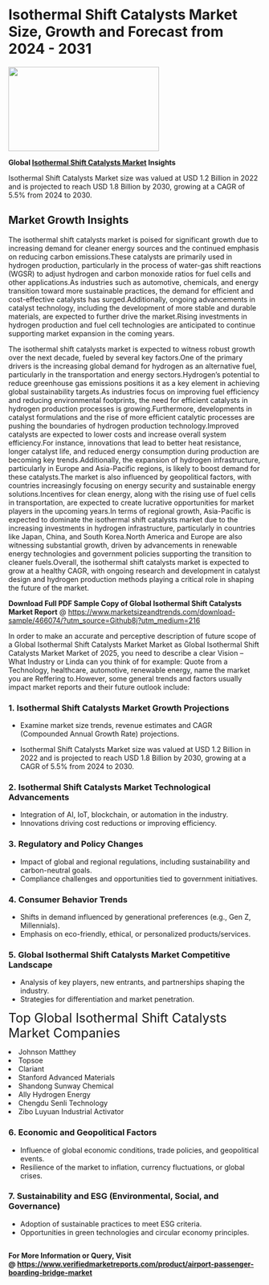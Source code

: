<H1>Isothermal Shift Catalysts Market Size, Growth and Forecast from 2024 - 2031</H1><img class="aligncenter size-medium wp-image-584254" src="https://thirdeyenews.in/wp-content/uploads/2024/09/Global-Market-Research-300x168.jpeg" alt="" width="300" height="168" /><p><strong>Global&nbsp;<a href="https://www.marketsizeandtrends.com/download-sample/466074/?utm_source=Github8j?utm_medium=216">Isothermal Shift Catalysts Market</a> Insights</strong></p><p>Isothermal Shift Catalysts Market size was valued at USD 1.2 Billion in 2022 and is projected to reach USD 1.8 Billion by 2030, growing at a CAGR of 5.5% from 2024 to 2030.</p><p><h2>Market Growth Insights</h2> <p>The isothermal shift catalysts market is poised for significant growth due to increasing demand for cleaner energy sources and the continued emphasis on reducing carbon emissions.These catalysts are primarily used in hydrogen production, particularly in the process of water-gas shift reactions (WGSR) to adjust hydrogen and carbon monoxide ratios for fuel cells and other applications.As industries such as automotive, chemicals, and energy transition toward more sustainable practices, the demand for efficient and cost-effective catalysts has surged.Additionally, ongoing advancements in catalyst technology, including the development of more stable and durable materials, are expected to further drive the market.Rising investments in hydrogen production and fuel cell technologies are anticipated to continue supporting market expansion in the coming years.</p> <p>The isothermal shift catalysts market is expected to witness robust growth over the next decade, fueled by several key factors.One of the primary drivers is the increasing global demand for hydrogen as an alternative fuel, particularly in the transportation and energy sectors.Hydrogen’s potential to reduce greenhouse gas emissions positions it as a key element in achieving global sustainability targets.As industries focus on improving fuel efficiency and reducing environmental footprints, the need for efficient catalysts in hydrogen production processes is growing.Furthermore, developments in catalyst formulations and the rise of more efficient catalytic processes are pushing the boundaries of hydrogen production technology.Improved catalysts are expected to lower costs and increase overall system efficiency.For instance, innovations that lead to better heat resistance, longer catalyst life, and reduced energy consumption during production are becoming key trends.Additionally, the expansion of hydrogen infrastructure, particularly in Europe and Asia-Pacific regions, is likely to boost demand for these catalysts.The market is also influenced by geopolitical factors, with countries increasingly focusing on energy security and sustainable energy solutions.Incentives for clean energy, along with the rising use of fuel cells in transportation, are expected to create lucrative opportunities for market players in the upcoming years.In terms of regional growth, Asia-Pacific is expected to dominate the isothermal shift catalysts market due to the increasing investments in hydrogen infrastructure, particularly in countries like Japan, China, and South Korea.North America and Europe are also witnessing substantial growth, driven by advancements in renewable energy technologies and government policies supporting the transition to cleaner fuels.Overall, the isothermal shift catalysts market is expected to grow at a healthy CAGR, with ongoing research and development in catalyst design and hydrogen production methods playing a critical role in shaping the future of the market.</p> <p><span class=""><strong>Download Full PDF Sample Copy of Global Isothermal Shift Catalysts Market Report</strong> @ <a href="https://www.marketsizeandtrends.com/download-sample/466074/?utm_source=Github8j?utm_medium=216" target="_blank">https://www.marketsizeandtrends.com/download-sample/466074/?utm_source=Github8j?utm_medium=216</a></span></p><p>In order to make an accurate and perceptive description of future scope of a Global&nbsp;Isothermal Shift Catalysts Market Market as Global&nbsp;Isothermal Shift Catalysts Market Market of 2025, you need to describe a clear Vision &ndash; What Industry or Linda can you think of for example: Quote from a Technology, healthcare, automotive, renewable energy, name the market you are Reffering to.However, some general trends and factors usually impact market reports and their future outlook include:</p><h3>1.&nbsp;<strong>Isothermal Shift Catalysts Market Growth Projections</strong></h3><ul><li>Examine market size trends, revenue estimates and CAGR (Compounded Annual Growth Rate) projections.</li><li><p>Isothermal Shift Catalysts Market size was valued at USD 1.2 Billion in 2022 and is projected to reach USD 1.8 Billion by 2030, growing at a CAGR of 5.5% from 2024 to 2030.</p></li></ul><h3>2.&nbsp;<strong>Isothermal Shift Catalysts Market Technological Advancements</strong></h3><ul><li>Integration of AI, IoT, blockchain, or automation in the industry.</li><li>Innovations driving cost reductions or improving efficiency.</li></ul><h3>3.&nbsp;<strong>Regulatory and Policy Changes</strong></h3><ul><li>Impact of global and regional regulations, including sustainability and carbon-neutral goals.</li><li>Compliance challenges and opportunities tied to government initiatives.</li></ul><h3>4.&nbsp;<strong>Consumer Behavior Trends</strong></h3><ul><li>Shifts in demand influenced by generational preferences (e.g., Gen Z, Millennials).</li><li>Emphasis on eco-friendly, ethical, or personalized products/services.</li></ul><h3>5.&nbsp;<strong>Global Isothermal Shift Catalysts Market Competitive Landscape</strong></h3><ul><li>Analysis of key players, new entrants, and partnerships shaping the industry.</li><li>Strategies for differentiation and market penetration.</li></ul><p data-pm-slice="1 1 []"><span style="color: inherit; font-family: inherit; font-size: 25px;">Top Global Isothermal Shift Catalysts Market Companies</span></p><div class="" data-test-id=""><p><li>Johnson Matthey</li><li> Topsoe</li><li> Clariant</li><li> Stanford Advanced Materials</li><li> Shandong Sunway Chemical</li><li> Ally Hydrogen Energy</li><li> Chengdu Senli Technology</li><li> Zibo Luyuan Industrial Activator</li></p></div><h3>6.&nbsp;<strong>Economic and Geopolitical Factors</strong></h3><ul><li>Influence of global economic conditions, trade policies, and geopolitical events.</li><li>Resilience of the market to inflation, currency fluctuations, or global crises.</li></ul><h3>7.&nbsp;<strong>Sustainability and ESG (Environmental, Social, and Governance)</strong></h3><ul><li>Adoption of sustainable practices to meet ESG criteria.</li><li>Opportunities in green technologies and circular economy principles.</li></ul><h2><strong style="font-size: 14px;">For More Information or Query, Visit @&nbsp;</strong><a style="background-color: #ffffff; font-size: 14px;" href="https://www.marketsizeandtrends.com/report/isothermal-shift-catalysts-market/" target="_blank">https://www.verifiedmarketreports.com/product/airport-passenger-boarding-bridge-market</a></h2>